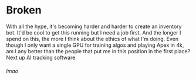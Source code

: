 # Broken
With all the hype, it's becoming harder and harder to create an inventory 
bot. It'd be cool to get this running but I need a job first. And the 
longer I spend on this, the more I think about the ethics of what I'm doing.
Even though I only want a single GPU for training algos and playing Apex in 
4k, am I any better than the people that put me in this position in the 
first place? Next up AI tracking software


###### lmao